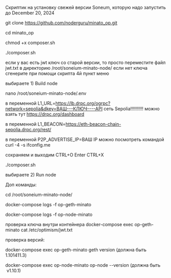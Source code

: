 Скриптик на установку свежей версии Soneum, которую надо запустить до December 20, 2024

git clone https://github.com/noderguru/minato_op.git

cd minato_op

chmod +x composer.sh

./composer.sh

если у вас есть jwt ключ со старой версии, то просто переместите файл jwt.txt в директорию /root/soneium-minato-node/ если нет ключа сгенерите при помощи скрипта 4й пункт меню

выбираете 1) Build node

nano /root/soneium-minato-node/.env

в переменной L1_URL=https://lb.drpc.org/ogrpc?network=sepolia&dkey=ВАШ---КЛЮЧ----API сеть Sepolia!!!!!!!!!!  можно взять тут https://drpc.org/dashboard

в переменной L1_BEACON=https://eth-beacon-chain-sepolia.drpc.org/rest/

в переменной P2P_ADVERTISE_IP=ВАШ IP можно посмотреть командой curl -4 -s ifconfig.me

сохраняем и выходим CTRL+O  Enter CTRL+X

./composer.sh

выбираете 2) Run node



Доп команды:

cd /root/soneium-minato-node/

docker-compose logs -f op-geth-minato

docker-compose logs -f op-node-minato

проверка ключа внутри контейнера
docker-compose exec op-geth-minato cat /etc/optimism/jwt.txt

проверка версий:

docker-compose exec op-geth-minato geth version (должна быть 1.101411.3)

docker-compose exec op-node-minato op-node --version  (должна быть  v1.10.1)


